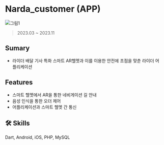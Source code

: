 # Narda_customer (APP)
![그림1](https://github.com/user-attachments/assets/66bd6da3-bd71-49d9-a0e1-c39be0a1b912)

> 2023.03 ~ 2023.11
 
 
Sumary
---
  - 라이더 배달 기사 특화 스마트 AR헬멧과 이를 이용한 안전에 초점을 맞춘 라이더 어플리케이션


Features
---
  - 스마트 헬멧에서 AR을 통한 네비게이션 길 안내
  - 음성 인식을 통한 오더 제어
  - 어플리케이션과 스마트 헬멧 간 통신


🛠 Skills
---
Dart, Android, iOS, PHP, MySQL
